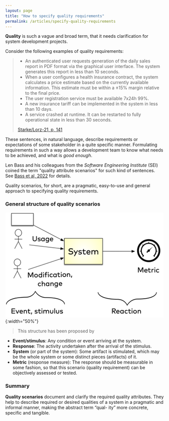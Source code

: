 ```yaml
---
layout: page
title: "How to specify quality requirements"
permalink: /articles/specify-quality-requirements
---
```


**Quality** is such a vague and broad term, that it needs clarification for system development projects.

Consider the following examples of quality requirements:

>* An authenticated user requests generation of the daily sales report in PDF format via the graphical user interface. The system generates this report in less than 10 seconds.
>* When a user configures a health insurance contract, the system calculates a price estimate based on the currently available information. This estimate must be within a ±15% margin relative to the final price.
>* The user registration service must be available 7x24h 99%.
>* A new insurance tariff can be implemented in the system in less than 10 days.
>* A service crashed at runtime. It can be restarted to fully operational state in less than 30 seconds.
>
>[Starke/Lorz-21, p, 141](/references/#starke-lorz)

These sentences, in natural language, describe requirements or expectations of some stakeholder in a quite specific manner.
Formulating requirements in such a way allows a development team to know what needs to be achieved, and what is _good enough_.

Len Bass and his colleagues from the _Software Engineering Institute_ (SEI) coined the term "quality attribute scenarios" for such kind of sentences.
See [Bass et al, 2022](/references/#bass-swa-practice) for details.

Quality scenarios, for short, are a pragmatic, easy-to-use and general approach to specifying quality requirements.


### General structure of quality scenarios

![general form of quality scenarios](/images/articles/q-requirements/q-scenario.png){:width="50%"}

>This structure has been proposed by 

* **Event/stimulus**: Any condition or event arriving at the system.
* **Response**: The activity undertaken after the arrival of the stimulus.
* **System** (or part of the system): Some artifact is stimulated, which may be the whole system or some distinct pieces (artifacts) of it.
* **Metric** (response measure): The response should be measurable in some fashion, so that this scenario (quality requirement) can be objectively assessed or tested.





### Summary
**Quality scenarios** document and clarify the required quality attributes. They help to describe required or desired qualities of a system in a pragmatic and informal manner, making the abstract term “qual- ity” more concrete, specific and tangible.
